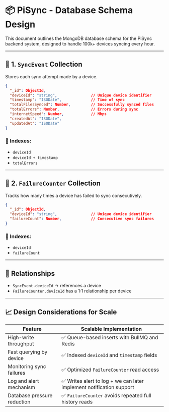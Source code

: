 # 📦 PiSync - Database Schema Design

This document outlines the MongoDB database schema for the PiSync backend system, designed to handle 100k+ devices syncing every hour.

---

## 📄 1. `SyncEvent` Collection

Stores each sync attempt made by a device.

```json
{
  "_id": ObjectId,
  "deviceId": "string",               // Unique device identifier
  "timestamp": "ISODate",             // Time of sync
  "totalFilesSynced": Number,         // Successfully synced files
  "totalErrors": Number,              // Errors during sync
  "internetSpeed": Number,            // Mbps
  "createdAt": "ISODate",
  "updatedAt": "ISODate"
}
```

### 📌 Indexes:
- `deviceId`
- `deviceId + timestamp`
- `totalErrors`

---

## 📄 2. `FailureCounter` Collection

Tracks how many times a device has failed to sync consecutively.

```json
{
  "_id": ObjectId,
  "deviceId": "string",               // Unique device identifier
  "failureCount": Number,             // Consecutive sync failures
}
```

### 📌 Indexes:
- `deviceId`
- `failureCount`

---

## 🧠 Relationships

- `SyncEvent.deviceId` → references a device
- `FailureCounter.deviceId` has a 1:1 relationship per device

---

## 📈 Design Considerations for Scale

| Feature                        | Scalable Implementation                                                   |
|-------------------------------|----------------------------------------------------------------------------|
| High-write throughput         | ✅ Queue-based inserts with BullMQ and Redis                               |
| Fast querying by device       | ✅ Indexed `deviceId` and `timestamp` fields                              |
| Monitoring sync failures      | ✅ Optimized `FailureCounter` read access                                 |
| Log and alert mechanism       | ✅ Writes alert to log + we can later implement notification support                    |
| Database pressure reduction   | ✅ `FailureCounter` avoids repeated full history reads                     |